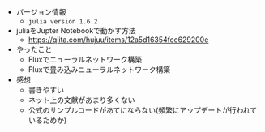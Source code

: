- バージョン情報  
  - `julia version 1.6.2`
- juliaをJupter Notebookで動かす方法  
  - https://qiita.com/hujuu/items/12a5d16354fcc629200e  
- やったこと
  - Fluxでニューラルネットワーク構築  
  - Fluxで畳み込みニューラルネットワーク構築  
- 感想  
  - 書きやすい
  - ネット上の文献があまり多くない  
  - 公式のサンプルコードがあてにならない(頻繁にアップデートが行われているためか)
